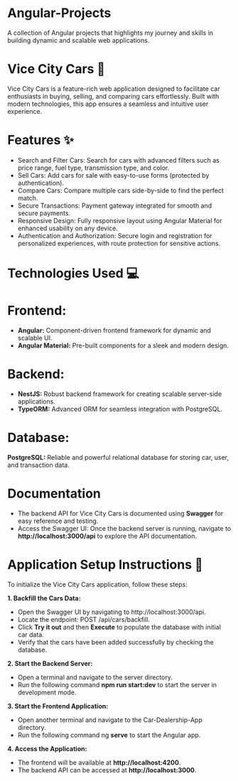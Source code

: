 # Angular-Projects
A collection of Angular projects that highlights my journey and skills in building dynamic and scalable web applications.

# Vice City Cars 🚗
Vice City Cars is a feature-rich web application designed to facilitate car enthusiasts in buying, selling, and comparing cars effortlessly. Built with modern technologies, this app ensures a seamless and intuitive user experience.

# Features ✨
- Search and Filter Cars: Search for cars with advanced filters such as price range, fuel type, transmission type, and color.
- Sell Cars: Add cars for sale with easy-to-use forms (protected by authentication).
- Compare Cars: Compare multiple cars side-by-side to find the perfect match.
- Secure Transactions: Payment gateway integrated for smooth and secure payments.
- Responsive Design: Fully responsive layout using Angular Material for enhanced usability on any device.
- Authentication and Authorization: Secure login and registration for personalized experiences, with route protection for sensitive actions.


# Technologies Used 💻

# Frontend:
- **Angular:** Component-driven frontend framework for dynamic and scalable UI.
- **Angular Material:** Pre-built components for a sleek and modern design.

# Backend:
- **NestJS:** Robust backend framework for creating scalable server-side applications.
- **TypeORM:** Advanced ORM for seamless integration with PostgreSQL.

# Database:
**PostgreSQL:** Reliable and powerful relational database for storing car, user, and transaction data.

# Documentation
- The backend API for Vice City Cars is documented using **Swagger** for easy reference and testing.
- Access the Swagger UI: Once the backend server is running, navigate to **http://localhost:3000/api** to explore the API documentation.

# Application Setup Instructions 🚀
To initialize the Vice City Cars application, follow these steps:

**1. Backfill the Cars Data:**

- Open the Swagger UI by navigating to http://localhost:3000/api.
- Locate the endpoint: POST /api/cars/backfill.
- Click **Try it out** and then **Execute** to populate the database with initial car data.
- Verify that the cars have been added successfully by checking the database.

**2. Start the Backend Server:**

- Open a terminal and navigate to the server directory.
- Run the following command **npm run start:dev** to start the server in development mode.

**3. Start the Frontend Application:**

- Open another terminal and navigate to the Car-Dealership-App directory.
- Run the following command ng **serve** to start the Angular app.

**4. Access the Application:**

- The frontend will be available at **http://localhost:4200**.
- The backend API can be accessed at **http://localhost:3000**.
